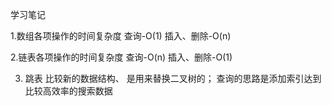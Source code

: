 学习笔记

1.数组各项操作的时间复杂度
  查询-O(1)  插入、删除-O(n)

2.链表各项操作的时间复杂度
  查询-O(n)  插入、删除-O(1)

3. 跳表 比较新的数据结构、 是用来替换二叉树的；
  查询的思路是添加索引达到比较高效率的搜索数据